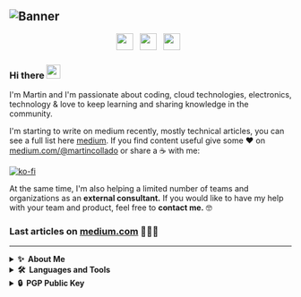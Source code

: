 ![Banner](https://github.com/martincolladodev/mcolmartincolladodevladoio/blob/main/icons/banner.png?raw=true)
---
<p align='center'>
<a href="https://martincollado.dev"><img height="30" src="https://github.com/martincolladodev/martincolladodev/blob/main/icons/web-programming.png?raw=true"></a>&nbsp;&nbsp;
<a href="https://medium.com/@martincollado"><img height="30" src="https://github.com/martincolladodev/martincolladodev/blob/main/icons/medium.png?raw=true"></a>&nbsp;&nbsp;
<a href="https://www.linkedin.com/in/martincollado-dev"><img height="30" src="https://github.com/martincolladodev/martincolladodev/blob/main/icons/linkedin.png?raw=true"></a>&nbsp;&nbsp;
</p>
    
### Hi there <a href="https://martincollado.dev/"><img src="https://media.giphy.com/media/hvRJCLFzcasrR4ia7z/giphy.gif" width="25px"></a>

I'm Martin and I'm passionate about coding, cloud technologies, electronics, technology & love to keep learning and sharing knowledge in the community. 

I'm starting to write on medium recently, mostly technical articles, you can see a full list here [medium](https://medium.com/@martincollado). If you find content useful give some ♥  on [medium.com/@martincollado](https://medium.com/@martincollado) or share a ☕️ with me:

[![ko-fi](https://www.ko-fi.com/img/githubbutton_sm.svg)](https://ko-fi.com/martincollado)

At the same time, I'm also helping a limited number of teams and organizations as an **external consultant.** If you would like to have my help with your team and product, feel free to **contact me.** 🤓


### Last articles on [medium.com](https://medium.com/@martincollado) 👨🏼‍💻

<!-- BLOG-POST-LIST:START -->

<!-- BLOG-POST-LIST:END -->

---
<details>
  <summary><b>✨&nbsp;&nbsp;About&nbsp;Me</b></summary>

### 🔭 I’m currently working
As Site Reliability Engineer at [F. Agustin Betancourt](https://fundacionabetancourt.org/) giving service to [ACCIONA](https://acciona.com).

### 🌱 I’m currently learning
* Istio Service Mesh
* Advanced Terraform patterns and deployments
* Golang 

### 👯 I’m looking to collaborate on
* Open Source projects, mostly based on IoT, electronics and cloud technologies
* HA Systems


### 💬 Ask me about
* Kubernetes
* Python
* Terraform
* Docker
* DevOps
* IoT
* Cloud

</details>

<details>
  <summary><b>🛠️&nbsp;&nbsp;Languages&nbsp;and&nbsp;Tools</b></summary>

### Core tech

| <img height="30" src="https://github.com/martincolladodev/martincolladodev/blob/main/icons/python.png?raw=true"> | <img height="30" src="https://github.com/martincolladodev/martincolladodev/blob/main/icons/docker.png?raw=true"> | <img height="30" src="https://github.com/martincolladodev/martincolladodev/blob/main/icons/kubernetes.jpeg?raw=true"> | <img height="30" src="https://github.com/martincolladodev/martincolladodev/blob/main/icons/aws.png?raw=true"> | <img height="30" src="https://github.com/martincolladodev/martincolladodev/blob/main/icons/gcp.png?raw=true"> | 
|------------------------------------------------------------------------------------------------------|------------------------------------------------------------------------------------------------------|-----------------------------------------------------------------------------------------------------------|---------------------------------------------------------------------------------------------------|---------------------------------------------------------------------------------------------------|

### Frameworks & Technologies

| <img height="30" src="https://github.com/martincolladodev/martincolladodev/blob/main/icons/terraform.png?raw=true"> | <img height="30" src="https://github.com/martincolladodev/martincolladodev/blob/main/icons/vue.png?raw=true"> | <img height="30" src="https://github.com/martincolladodev/martincolladodev/blob/main/icons/rabbitmq.png?raw=true"> | <img height="30" src="https://github.com/martincolladodev/martincolladodev/blob/main/icons/socketio.png?raw=true"> | <img height="30" src="https://github.com/martincolladodev/martincolladodev/blob/main/icons/adobe.png?raw=true"> | <img height="30" src="https://github.com/martincolladodev/martincolladodev/blob/main/icons/3d.png?raw=true"> |
|---------------------------------------------------------------------------------------------------------|---------------------------------------------------------------------------------------------------|--------------------------------------------------------------------------------------------------------|--------------------------------------------------------------------------------------------------------|-----------------------------------------------------------------------------------------------------|--------------------------------------------------------------------------------------------------|

</details>

<details>
  <summary><b>🔒&nbsp;&nbsp;PGP&nbsp;Public&nbsp;Key</b></summary>

```
-----BEGIN PGP PUBLIC KEY BLOCK-----

mQINBGEU81oBEADQ5Tw5t8Z+sokEyjbHgCAwywXmx1/iRcWFvcCF470QDcImkBqd
jSP1no/AkWC952hxDX4/C24++0KGiFhx2mZ/a8VViEgJrNaCtZ7zZ451kEmwfGB7
ajEBC5ijfv6WBoKwQgtFdSDkqcDKanzrl7tWGj4RrnANGDQxc71Sh3y8pllDpf4M
K1J//2DyA9Gkb2/feUTOr2TKigQJvuGe/57AABBDBiHFjER/a29VQohC+UqN01c0
9Hk0imvmtmSIXbQTGp89UltbPUTx0VPX9xyIyD1NpO5CvsYYSmKl/uj26tTOSr/d
JJCmp4FFP3exouhQFDEdocTxlCrj0da6BVDJvIlr2lq9HLl4h8YGzOVeKXfXTbCp
PCVcrSHUEpwLHLewVhsmYTnFjQZk+aRCFzuxb5QTXHVJ4VbmiCe6V7TYtyFuEOBE
heS3uH8gGUApBWyqxFmBmIPHPNPXbH5t1KU71jhpsEroCvQesSRQYWTQF4n+/ChE
EFvbr8BoiquXImbDmK2uOFE5iVrF4hWW9kFMXwQpRMYMKFtPBD2GGQxoQ3o6Lq7d
MpqdRypXSIN0Isgr4oeCw2DTMJA+1aNJS3JCtGItl+JxHUXh6cONfaL7XU2Ut6a9
Oms1RhAzxn5aq0JU5bs89vLMyBh7rBhMzyfE/Z79d7igxVv9Ef2nMsNunQARAQAB
tCJtY29sbGFkb2lvIDxpbmZvQG1hcnRpbmNvbGxhZG8uaW8+iQJXBBMBCABBAhsD
BQkHhh8gBQsJCAcCBhUKCQgLAgQWAgMBAh4BAheAFiEEtkLM87m4rAlDGd1xCS0r
qhIYW9wFAmEU9VkCGQEACgkQCS0rqhIYW9wSSg/9F/P+q1NSc2CVnqL8tOMFyIv9
fTjoVU2XprQdAT0VxUbB9JltoKPBAPv/g5pSUUL7nEGnZVwiqbWe7C5mKMcMEYIf
rJUa5H1P9WjGLDdsbmkjTawI73eNm92A0SYCs0QL8LKTgjobHVNQ9jj+8xWdOGL6
PjeEaS1pL5VLTpUFrKECuqWFC7HfsW0yafcP0blDTYgrLq93ooaCffuXLBpcUgVH
qnp7JFBvTt+EiVNncOCS9WrgCg7BDQ5KodY/aompmzFe9H1JJj6jsgpm3VvjNxPq
UUdCUma1fISD5OHJ67AiEB0HRyxxv3M3pkHO2ppLen3RGSydxNLgE7iZOkMQ3KTi
DCdgE6MkNVPTAdU15VNc9JfMHUIBxWKrs7q0fKKS7ZPdAnj5h0axBKEbW3KXZJl4
efHBV617xT/8MglRsyqtHkNFdMilgI2WmGavOOR5Dt6CYSKU96ddrGP8xxWqvCg2
dR5g0cF7Rj1b1WaSO3cpsXW0MLNxjVK3o2eLEpuGCd96RGDfqGQ20bCJmm2nel81
O+cTDs9oHZTxrT5RME/80IKHPXkyYqByXnFbe1U2qN+q6pC3ecfcLmwqJxQ45aJK
xf4TRulkiO/P2U/6JcrG0GOhaEQcW7U9GD6FAXh3uPCw1xwAaDntCn900zATLIcq
fgqXeP1rdZXYWNh/FI+0Mk1hcnRpbiBDb2xsYWRvIDxtY29sbGFkb0BmdW5kYWNp
b25hYmV0YW5jb3VydC5vcmc+iQJUBBMBCAA+FiEEtkLM87m4rAlDGd1xCS0rqhIY
W9wFAmEU9U4CGwMFCQeGHyAFCwkIBwIGFQoJCAsCBBYCAwECHgECF4AACgkQCS0r
qhIYW9wUfg/9HVA24OqjoZkgKX4VMg1S8bmQK0UiQe85ZshbLl3T5TBUnxImp+WH
eyzLHJibh1Rkf7z6Rtj1xEr3gk/mZeajxdVvgqsYIfh53LGTLdnGkK/KrlJhTQLd
C0FYYA5YRw9mdN4hwilLXLyX9jpd19R8fTMavbGoLKGdQ/VEYd2KJahzixb9Jdca
rmHtMVmfL2Fcd17Gx/G2btMMrjonyq8cE3ntR465LusigeIFRcI9YFobwEj7Vwyq
2pvj0yVUfcG/mQRghCh01kms4gMuTmp6aDM2WaQ5wVqcgRg3PbGM8Ac1mGITCirB
AyyK6voTkued5lDXKt7/Z1/49ct+k/IlI3sXKqG6JpCrunwl45mpWuA9VE05oYPL
YoDZaMMoEL9j9WJm36/YTdrfdmZapMKAqtGKVpT6WaDVyPS19Dw3c0rmP363fENc
ovb9jH0qRQ0j10uHg7DtXWpd+5XBXDCa/CMrsf/o5+sIC0/GCm8WbkZMfHNSWIId
hoJwOsdgs1S1bfFBhLRtw7sBVKbIgMYXzIdKlhZb8LB/b2g6kg0q+RKD7VAZ0dxW
dk32cS67Mmf3gRacHDYc6GqD8U4ZlSfrA9RFwJms9W5m90OoPztYMAOUKbY8Fh18
atbZ8xyrZ+9CoRN1aydxqYMTlIISgCIvYoxHkBQs2w2AQIA3OJ+Me7u0Ik1hcnRp
biBDb2xsYWRvIDxtY29sbGFkb0BpdGZhYi5lcz6JAlQEEwEIAD4WIQS2Qszzubis
CUMZ3XEJLSuqEhhb3AUCYRT1dwIbAwUJB4YfIAULCQgHAgYVCgkICwIEFgIDAQIe
AQIXgAAKCRAJLSuqEhhb3HTzD/9R4i0XFeUBB+4hlhjmsgsomaN6Nv1f2x01tR0d
Lo75jo48tISZDu8Q2Sm7fSirXfWuV5CYPHRsk4rGFlK+tmSyrreGyJ5oPzDz4nlz
m8JZ1rIpEdAsRrP1ggj+JvDw8EyWV7/62j88Lb1rV3vVcz73HnEW+QpYBz3HH+nj
mSEwBXqFZGw59aVotr2zZMHd6iXyD369aGIxh6GzQObk9RIR1sVGo/3yeQOlQVsj
Kwj53NAP0kmlgbC/abSAfU689t6S2ZzxmbzleLMu++uRbowBLPAh9VECqx83nJD0
FdVEB4illLOxoxA7twXWYGJmnMyKLxk6+PhMP8QoUR+/6vKyUCYFwm971vpnXJ3Q
9NrAm+rJ+upEYrjHqXxkBYek8Kft9wqO65mJt+a95osieM1On8T35WyNbt3H7Irr
ALedyEWxghffEz6+HxV8hbpU7RoqleftKIQS0W7fLWXyLGT8D8uTFe4ToQkUH+K/
3b6XV4uQGNRSM2jPvHQ2EGVb8xThUZjRfUwpIbLMc3H1rYHqI5JHo79ch2S3J4jz
am4PN5/T3jQCb/e3b8tmhS+l6C962+y7q/Fk8s/eZORtCp//UqpKwDRv4MUuSM9Z
gWF5TZv2C2l16v9Gv2qjDIJI82y5bBFUQMzyqkwDzzz0bR3pdBrxWCQ+gWXtH8/Z
fZHIFbkCDQRhFPNaARAA3O88thxFws7JyseqMvUsym2KC0BZqj+Hx6Gy7px3wdXp
3s/z+sh4+oj2s1WCP/Fv5kwFa9Qkq9YGKRtLKh5NEG8RfFeRGO9V4ZkhYCXvR1F6
ajuLtx5+reswIw8d031Vg6l1AXuxsnpY5iyxTweyJgVTWUwjdhfI97hvmb4eTjbE
a2W6TyZx9JUQr7/ZSubZj8hToaiQ15lEm5r3FB0TUt8j/FkNvYdgzUBg9S9fmsXd
ICwuC97Jxain9bWGWa5eRy1VHTUIbRq1rQx8bU3RLV9fXheEj/ewYtDF228moElq
N71ngp/E0JuUUx5M3PIzRRupW5QnhLG+w8txZxR1/So0ULeTjxvA0b9D53Bv9Dzn
9R0fq18hB037Zkx0BHddy3B5eL9VW67BBmDS8e038i9wZh+XQK1+Y5GZneDljiVQ
wHl3+QP+hXVkBd4R/pioEmqzxdbwiJDMMDUrn72MgEOwwQIYC439CptiKvQdhp2G
Hx9WcZKuj2oYQ+MM/csq3HG8+lJNkmfb+BHAw3DbWgz/C19GGnrEhG4EKhaiq+Gb
waDnZ8pSjUG7n9IOB22jvmOCaLGKS8tI8Lrk4+z7/+GjdxyLspnB64BVktozDSro
JdRRVaOvCUHgTY5dRIijJRAco9OvoHCcxNz2K0w10k9rfrYOryF026HDGeTUhU8A
EQEAAYkCPAQYAQgAJhYhBLZCzPO5uKwJQxndcQktK6oSGFvcBQJhFPNaAhsMBQkH
hh8gAAoJEAktK6oSGFvcbq0P/Rd+8WwDwtOJWUgi40kFZf+CdFKyVtfakkCH+QIZ
r2xIu0f+9FR5d+ZxNZto8Xc4s0qTzXEeREwuQbFaBf/wUwJGsZMa3o845g6r36Rg
H5auxtAq2uEVY3yudqsgqeqxei6983GAT+/wt1PHeC+UAPOLEACy0dANdsLBreGT
ces5dyFlxFNyhGaR7TdDILL5Sgj0RdYXFffs57JCg5NAHbwHUfXrIcR5pd7LnS+6
hF7uDF+7gWcHoEeqlScnfXmTSnD0ZyVMYsirzeU4B2t6ocp5bkOrkWVIusC+F/FS
QSN2lmIzRC2ygpA9xBbU5Wbb+vxGPCV5my3hnrQ6l8dMBr1n7PETD+5Kd5Iy8Dc6
UtuJw91Q9molYykalxSHxAVqrDXe+W3VAfudGsn86XZmwSytLH5WYvQI7OvuuK8R
SxH3CvdVRN5DckDg49dHNoLWuNR+M313j/OELBGZ7Ufna56ASvN2WbjqgjPq8aVP
Uui/L8jQjPSQPUjLflw42hFZNNdSxKAYL6JzFlz9mnbn4w579XC3Y0WgGQmhj0qH
WBEfkmihCmVdsR84i2z/sNJOt+XGygjCv73ALpyKYavfPPZOTVgc9/4gAd8/XU3j
BHVRXISxnJV7pUfEps9WagpeGdMK2BYmVlKcTA5oFxP0cnsbg48u27Y2oZtOpBKR
GTuM
=Z/To
-----END PGP PUBLIC KEY BLOCK-----
```

</details>

